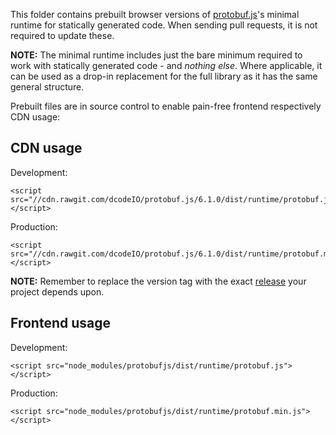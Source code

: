 This folder contains prebuilt browser versions of [protobuf.js](https://github.com/dcodeIO/protobuf.js)'s minimal runtime for statically generated code. When sending pull requests, it is not required to update these.

**NOTE:** The minimal runtime includes just the bare minimum required to work with statically generated code - and *nothing else*. Where applicable, it can be used as a drop-in replacement for the full library as it has the same general structure.

Prebuilt files are in source control to enable pain-free frontend respectively CDN usage:

CDN usage
---------

Development:
```
<script src="//cdn.rawgit.com/dcodeIO/protobuf.js/6.1.0/dist/runtime/protobuf.js"></script>
```

Production:
```
<script src="//cdn.rawgit.com/dcodeIO/protobuf.js/6.1.0/dist/runtime/protobuf.min.js"></script>
```

**NOTE:** Remember to replace the version tag with the exact [release](https://github.com/dcodeIO/protobuf.js/releases) your project depends upon.

Frontend usage
--------------

Development:
```
<script src="node_modules/protobufjs/dist/runtime/protobuf.js"></script>
```

Production:
```
<script src="node_modules/protobufjs/dist/runtime/protobuf.min.js"></script>
```

